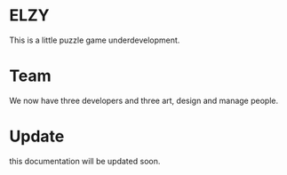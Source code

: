 # ELZY
This is a little puzzle game underdevelopment.

# Team
We now have three developers and three art, design and manage people.

# Update
this documentation will be updated soon.

